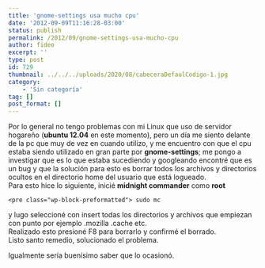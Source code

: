```yaml
---
title: 'gnome-settings usa mucho cpu'
date: '2012-09-09T11:16:28-03:00'
status: publish
permalink: /2012/09/gnome-settings-usa-mucho-cpu
author: fideo
excerpt: ''
type: post
id: 729
thumbnail: ../../../uploads/2020/08/cabeceraDefaulCodigo-1.jpg
category:
    - 'Sin categoría'
tag: []
post_format: []
---
```

Por lo general no tengo problemas con mi Linux que uso de servidor hogareño (**ubuntu 12.04** en este momento), pero un día me siento delante de la pc que muy de vez en cuando utilizo, y me encuentro con que el cpu estaba siendo utilizado en gran parte por **gnome-settings**; me pongo a investigar que es lo que estaba sucediendo y googleando encontré que es un bug y que la solución para esto es borrar todos los archivos y directorios ocultos en el directorio home del usuario que está logueado.  
Para esto hice lo siguiente, inicié **midnight commander** como **root**

```
<pre class="wp-block-preformatted"> sudo mc
```

y lugo seleccioné con insert todas los directorios y archivos que empiezan con punto por ejemplo .mozilla .cache etc.  
Realizado esto presioné F8 para borrarlo y confirmé el borrado.  
Listo santo remedio, solucionado el problema.

Igualmente sería buenísimo saber que lo ocasionó.